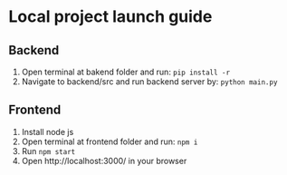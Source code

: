 # Local project launch guide

## Backend

1. Open terminal at bakend folder and run: ``pip install -r``
2. Navigate to backend/src and run backend server by: ``python main.py``

## Frontend
1. Install node js
2. Open terminal at frontend folder and run: ``npm i``
3. Run ``npm start``
4. Open http://localhost:3000/ in your browser